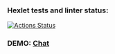 ### Hexlet tests and linter status:
[![Actions Status](https://github.com/Pavelvl21/frontend-project-12/workflows/hexlet-check/badge.svg)](https://github.com/Pavelvl21/frontend-project-12/actions)

### DEMO: [Chat](https://live-chat.up.railway.app/login/)

